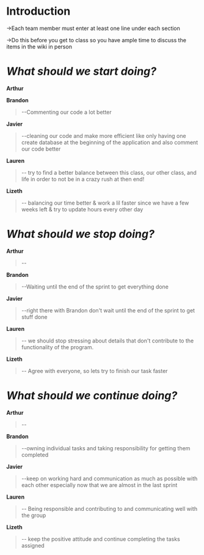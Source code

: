 # Introduction #

->Each team member must enter at least one line under each section

->Do this before you get to class so you have ample time to discuss the items in the wiki in person

# _What should we start doing?_ #

**Arthur**

**Brandon**
> --Commenting our code a lot better

**Javier**
> --cleaning our code and make more efficient like only having one create database at the beginning of the application and also comment our code better

**Lauren**
> -- try to find a better balance between this class, our other class, and life in order to not be in a crazy rush at then end!

**Lizeth**
> -- balancing our time better & work a lil faster since we have a few weeks left & try to update hours every other day

# _What should we stop doing?_ #

**Arthur**
> --

**Brandon**
> --Waiting until the end of the sprint to get everything done

**Javier**
> --right there with Brandon don't wait until the end of the sprint to get stuff done

**Lauren**
> -- we should stop stressing about details that don't contribute to the functionality of the program.

**Lizeth**
> -- Agree with everyone, so lets try to finish our task faster

# _What should we continue doing?_ #

**Arthur**
> --

**Brandon**
> --owning individual tasks and taking responsibility for getting them completed

**Javier**
> --keep on working hard and communication as much as possible with each other especially now that we are almost in the last sprint

**Lauren**
> -- Being responsible and contributing to and communicating well with the group

**Lizeth**
> -- keep the positive attitude and continue completing the tasks assigned